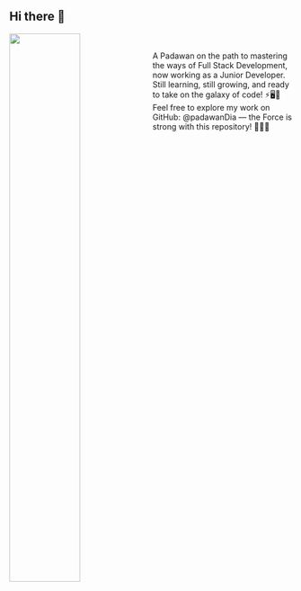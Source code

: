 ## Hi there 👋

<img align="left" src="https://user-images.githubusercontent.com/65187002/144930161-2f783401-8d27-4fdf-a2f7-cc0ba32f1f1f.gif" width="50%" style="display:inline;">
 <br>

A Padawan on the path to mastering the ways of Full Stack Development, now working as a Junior Developer. Still learning, still growing, and ready to take on the galaxy of code! ⚡🖥️🌌 Feel free to explore my work on GitHub: @padawanDia — the Force is strong with this repository! 👩‍💻💫

